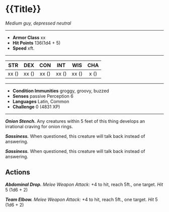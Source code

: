  # {{Title}}
*Medium guy, depressed neutral*
 ___
 - **Armor Class** xx
 - **Hit Points** 136(1d4 + 5)
 - **Speed** xft.
___
|STR|DEX|CON|INT|WIS|CHA|
|:---:|:---:|:---:|:---:|:---:|:---:|
|xx ()|xx ()|xx ()|xx ()|xx ()|x ()|
___
 - **Condition Immunities** groggy, groovy, buzzed
 - **Senses** passive Perception 6
 - **Languages** Latin, Common
 - **Challenge** 0 (4831 XP)
 ___
 ***Onion Stench.*** Any creatures within 5 feet of this thing develops an irrational craving for onion rings.

 ***Sassiness.*** When questioned, this creature will talk back instead of answering.

 ***Sassiness.*** When questioned, this creature will talk back instead of answering.
 ## Actions
 ***Abdominal Drop.*** *Melee Weapon Attack:* +4 to hit, reach 5ft., one target. *Hit* 5 (1d6 + 2) 

 ***Team Elbow.*** *Melee Weapon Attack:* +4 to hit, reach 5ft., one target. *Hit* 5 (1d6 + 2) 